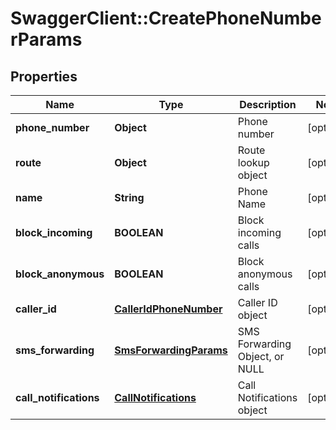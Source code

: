 # SwaggerClient::CreatePhoneNumberParams

## Properties
Name | Type | Description | Notes
------------ | ------------- | ------------- | -------------
**phone_number** | **Object** | Phone number | [optional] 
**route** | **Object** | Route lookup object | [optional] 
**name** | **String** | Phone Name | [optional] 
**block_incoming** | **BOOLEAN** | Block incoming calls | [optional] 
**block_anonymous** | **BOOLEAN** | Block anonymous calls | [optional] 
**caller_id** | [**CallerIdPhoneNumber**](CallerIdPhoneNumber.md) | Caller ID object | [optional] 
**sms_forwarding** | [**SmsForwardingParams**](SmsForwardingParams.md) | SMS Forwarding Object, or NULL | [optional] 
**call_notifications** | [**CallNotifications**](CallNotifications.md) | Call Notifications object | [optional] 


